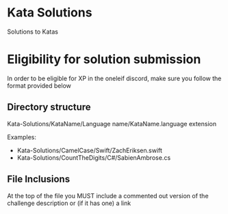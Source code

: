 # Kata Solutions

Solutions to Katas

# Eligibility for solution submission

In order to be eligible for XP in the oneleif discord, make sure you follow the format provided below

## Directory structure
Kata-Solutions/KataName/Language name/KataName.language extension

Examples:

* Kata-Solutions/CamelCase/Swift/ZachEriksen.swift
* Kata-Solutions/CountTheDigits/C#/SabienAmbrose.cs

## File Inclusions
At the top of the file you MUST include a commented out version of the challenge description or (if it has one) a link